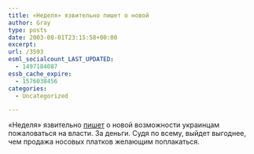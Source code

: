 ```yaml
---
title: «Неделя» язвительно пишет о новой
author: Gray
type: posts
date: 2003-08-01T23:15:58+00:00
excerpt:
url: /3593
esml_socialcount_LAST_UPDATED:
  - 1497184087
essb_cache_expire:
  - 1576038456
categories:
  - Uncategorized

---
```








&#171;Неделя&#187; язвительно <a href="http://www.temnik.com.ua/rus/criticism/3f27e2d3f1fe0/" target="_blank">пишет</a> о новой возможности украинцам пожаловаться на власти. За деньги. Судя по всему, выйдет выгоднее, чем продажа носовых платков желающим поплакаться.